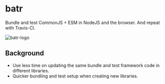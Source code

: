 # batr
Bundle and test CommonJS + ESM in NodeJS and the browser. And repeat with Travis-CI.

![batr-logo](https://user-images.githubusercontent.com/236656/115780864-f59e4680-a3b9-11eb-950d-9579aebcb93e.png)


## Background
* Use less time on updating the same bundle and test framework code in different libraries.
* Quicker bundling and test setup when creating new libraries.
